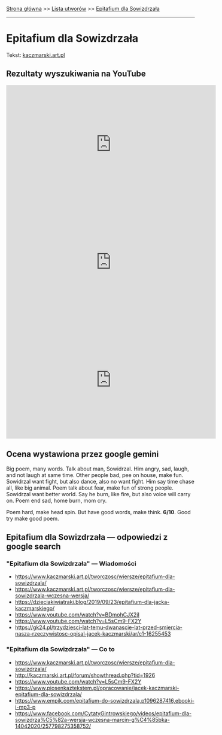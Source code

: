 [Strona główna](../index.md) >> [Lista utworów](../list.md) >> [Epitafium dla Sowizdrzała](150.md)

---

# Epitafium dla Sowizdrzała

Tekst: [kaczmarski.art.pl](https://www.kaczmarski.art.pl/tworczosc/wiersze/epitafium-dla-sowizdrzala/)

## Rezultaty wyszukiwania na YouTube

<iframe width="560" height="315" src="https://www.youtube.com/embed/L5sCm9-FX2Y?si=IdontcarewhotheIRSsendsImnotpayingtaxes" title="YouTube video player" frameborder="0" allow="accelerometer; autoplay; clipboard-write; encrypted-media; gyroscope; picture-in-picture; web-share" referrerpolicy="strict-origin-when-cross-origin" allowfullscreen></iframe>

<iframe width="560" height="315" src="https://www.youtube.com/embed/tug88R2Vz30?si=IdontcarewhotheIRSsendsImnotpayingtaxes" title="YouTube video player" frameborder="0" allow="accelerometer; autoplay; clipboard-write; encrypted-media; gyroscope; picture-in-picture; web-share" referrerpolicy="strict-origin-when-cross-origin" allowfullscreen></iframe>

<iframe width="560" height="315" src="https://www.youtube.com/embed/kidVxZKqpqY?si=IdontcarewhotheIRSsendsImnotpayingtaxes" title="YouTube video player" frameborder="0" allow="accelerometer; autoplay; clipboard-write; encrypted-media; gyroscope; picture-in-picture; web-share" referrerpolicy="strict-origin-when-cross-origin" allowfullscreen></iframe>

## Ocena wystawiona przez google gemini

Big poem, many words. Talk about man, Sowidrzal. Him angry, sad, laugh, and not laugh at same time. Other people bad, pee on house, make fun. Sowidrzal want fight, but also dance, also no want fight. Him say time chase all, like big animal. Poem talk about fear, make fun of strong people. Sowidrzal want better world. Say he burn, like fire, but also voice will carry on. Poem end sad, home burn, mom cry.

Poem hard, make head spin. But have good words, make think. **6/10**. Good try make good poem.


## Epitafium dla Sowizdrzała — odpowiedzi z google search

### "Epitafium dla Sowizdrzała" — Wiadomości

- <https://www.kaczmarski.art.pl/tworczosc/wiersze/epitafium-dla-sowizdrzala/>
- <https://www.kaczmarski.art.pl/tworczosc/wiersze/epitafium-dla-sowizdrzala-wczesna-wersja/>
- <https://dzieciakiwiatraki.blog/2019/09/23/epitafium-dla-jacka-kaczmarskiego/>
- <https://www.youtube.com/watch?v=BDmohCJX2jI>
- <https://www.youtube.com/watch?v=L5sCm9-FX2Y>
- <https://gk24.pl/trzydziesci-lat-temu-dwanascie-lat-przed-smiercia-nasza-rzeczywistosc-opisal-jacek-kaczmarski/ar/c1-16255453>

### "Epitafium dla Sowizdrzała" — Co to

- <https://www.kaczmarski.art.pl/tworczosc/wiersze/epitafium-dla-sowizdrzala/>
- <http://kaczmarski.art.pl/forum/showthread.php?tid=1926>
- <https://www.youtube.com/watch?v=L5sCm9-FX2Y>
- <https://www.piosenkaztekstem.pl/opracowanie/jacek-kaczmarski-epitafium-dla-sowizdrzala/>
- <https://www.empik.com/epitafium-do-sowizdrzala,p1096287416,ebooki-i-mp3-p>
- <https://www.facebook.com/CytatyGintrowskiego/videos/epitafium-dla-sowizdrza%C5%82a-wersja-wczesna-marcin-g%C4%85bka-14042020/257798275358752/>

